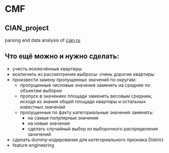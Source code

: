 # CMF
## CIAN_project
parsing and data analysis of [cian.ru](http://www.cian.ru/)

## Что ещё можно и нужно сделать:
* учесть исключённые квартиры
* исключить из рассмотрения выбросы: очень дорогие квартиры
* произвести замену пропущенных значений по округам:
  * пропущенные числовые значения заменять на среднее по объектам выборки
  * пропуск в значениях площади заменять весовым средним, исходя из знания общей площади квартиры и остальных известных значений
  * пропущенные по факту категориальные значения заменять: 
    * на самые популярные значения 
    * на новые значения
    * сделать случайный выбор из выборочного распределения заначений
* сделать dummy-кодирование для категориального признака District
* feature engineering

 
